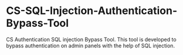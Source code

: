 # CS-SQL-Injection-Authentication-Bypass-Tool
CS Authentication SQL injection Bypass Tool. This tool is developed to bypass authentication on admin panels with the help of SQL injection.
